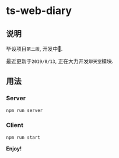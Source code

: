 # ts-web-diary

## 说明

毕设项目`第二版`, 开发中🚧.

最近更新于`2019/8/13`, 正在大力开发`聊天室`模块.

## 用法

### Server

```bash
npm run server
```

### Client

```bash
npm run start
```

**Enjoy!**